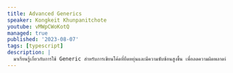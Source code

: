 ```yaml
---
title: Advanced Generics
speaker: Kongkeit Khunpanitchote
youtube: vMWpCWoKotQ
managed: true
published: '2023-08-07'
tags: [typescript]
description: |
  มาเรียนรู้เกี่ยวกับการใช้ Generic สำหรับการเขียนโค้ดที่ยืดหยุ่นและมีความซับซ้อนสูงขึ้น เพื่อลดความผิดพลาดที่อาจเกิดขึ้นตอนเขียนโค้ด โดยเฉพาะเวลาใช้กับโครงสร้างข้อมูลที่มีขนาดใหญ่และมีการเปลี่ยนแปลงบ่อย
---
```


